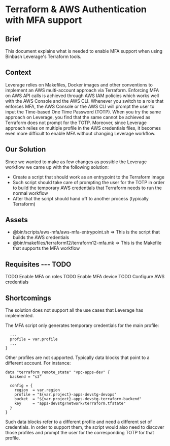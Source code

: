 # Terraform & AWS Authentication with MFA support

## Brief
This document explains what is needed to enable MFA support when using Binbash Leverage's Terraform tools.

## Context
Leverage relies on Makefiles, Docker images and other conventions to implement an AWS multi-account approach via Terraform. Enforcing MFA on AWS API calls is achieved through AWS IAM policies which works well with the AWS Console and the AWS CLI. Whenever you switch to a role that enforces MFA, the AWS Console or the AWS CLI will prompt the user to input the Time-based One Time Password (TOTP).
When you try the same approach on Leverage, you find that the same cannot be achieved as Terraform does not prompt for the TOTP. Moreover, since Leverage approach relies on multiple profile in the AWS credentials files, it becomes even more difficult to enable MFA without changing Leverage workflow.

## Our Solution
Since we wanted to make as few changes as possible the Leverage workflow we came up with the following solution:
* Create a script that should work as an entrypoint to the Terraform image
* Such script should take care of prompting the user for the TOTP in order to build the temporary AWS credentials that Terraform needs to run the normal workflow
* After that the script should hand off to another process (typically Terraform)

## Assets
* @bin/scripts/aws-mfa/aws-mfa-entrypoint.sh    => This is the script that builds the AWS credentials
* @bin/makefiles/terraform12/terraform12-mfa.mk => This is the Makefile that supports the MFA workflow

## Requisites --- TODO
TODO Enable MFA on roles
TODO Enable MFA device
TODO Configure AWS credentials

## Shortcomings
The solution does not support all the use cases that Leverage has implemented.

The MFA script only generates temporary credentials for the main profile:

```provider "aws" {
  ...
  profile = var.profile
  ...
}
```

Other profiles are not supported. Typically data blocks that point to a different account. For instance:

```
data "terraform_remote_state" "vpc-apps-dev" {
  backend = "s3"

  config = {
    region  = var.region
    profile = "${var.project}-apps-devstg-devops"
    bucket  = "${var.project}-apps-devstg-terraform-backend"
    key     = "apps-devstg/network/terraform.tfstate"
  }
}
```

Such data blocks refer to a different profile and need a different set of credentials. In order to support them, the script would also need to discover those profiles and prompt the user for the corresponding TOTP for that profile.
